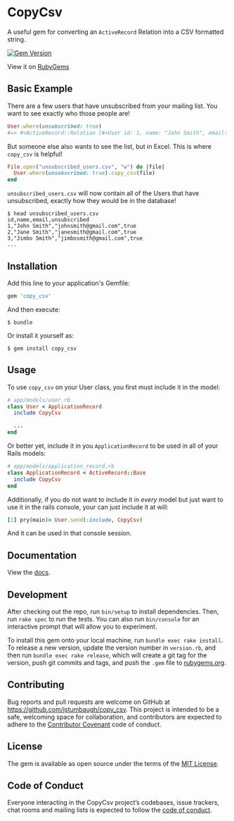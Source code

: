 # CopyCsv

A useful gem for converting an `ActiveRecord` Relation into a CSV formatted
string.

[![Gem Version](https://badge.fury.io/rb/copy_csv.svg)](https://badge.fury.io/rb/copy_csv)

View it on [RubyGems](https://rubygems.org/gems/copy_csv)

## Basic Example

There are a few users that have unsubscribed from your mailing list. You want
to see exactly who those people are!

```ruby
User.where(unsubscribed: true)
#=> #<ActiveRecord::Relation [#<User id: 1, name: "John Smith", email: "johnsmith@gmail.com", unsubscribed: true>, #<User id: 2, name: "Jane Smith", email: "janesmith@gmail.com", unsubscribed: true>, #<User id: 3, name: "Jimbo Smith", email: "jimbosmith@gmail.com", unsubscribed: true>, ...]
```

But someone else also wants to see the list, but in Excel. This is where
`copy_csv` is helpful!

```ruby
File.open("unsubscribed_users.csv", "w") do |file|
  User.where(unsubscribed: true).copy_csv(file)
end
```

`unsubscribed_users.csv` will now contain all of the Users that have
unsubscribed, exactly how they would be in the database!

```
$ head unsubscribed_users.csv
id,name,email,unsubscribed
1,"John Smith","johnsmith@gmail.com",true
2,"Jane Smith","janesmith@gmail.com",true
3,"Jimbo Smith","jimbosmith@gmail.com",true
...
```

## Installation

Add this line to your application's Gemfile:

```ruby
gem 'copy_csv'
```

And then execute:

    $ bundle

Or install it yourself as:

    $ gem install copy_csv

## Usage

To use `copy_csv` on your User class, you first must include it in the model:

```ruby
# app/models/user.rb
class User < ApplicationRecord
  include CopyCsv

  ...
end
```

Or better yet, include it in you `ApplicationRecord` to be used in all of your Rails models:

```ruby
# app/models/application_record.rb
class ApplicationRecord < ActiveRecord::Base
  include CopyCsv
end
```

Additionally, if you do not want to include it in *every* model but just want
to use it in the rails console, your can just include it at will:

```ruby
[1] pry(main)> User.send(:include, CopyCsv)
```

And it can be used in that console session.

## Documentation

View the [docs](https://www.rubydoc.info/gems/copy_csv/0.1.0).

## Development

After checking out the repo, run `bin/setup` to install dependencies. Then, run
`rake spec` to run the tests. You can also run `bin/console` for an interactive
prompt that will allow you to experiment.

To install this gem onto your local machine, run `bundle exec rake install`. To
release a new version, update the version number in `version.rb`, and then run
`bundle exec rake release`, which will create a git tag for the version, push
git commits and tags, and push the `.gem` file to
[rubygems.org](https://rubygems.org).

## Contributing

Bug reports and pull requests are welcome on GitHub at
https://github.com/jstumbaugh/copy_csv. This project is intended to be a safe,
welcoming space for collaboration, and contributors are expected to adhere to
the [Contributor Covenant](http://contributor-covenant.org) code of conduct.

## License

The gem is available as open source under the terms of the
[MIT License](https://opensource.org/licenses/MIT).

## Code of Conduct

Everyone interacting in the CopyCsv project’s codebases, issue trackers, chat
rooms and mailing lists is expected to follow the
[code of conduct](https://github.com/jstumbaugh/copy_csv/blob/master/CODE_OF_CONDUCT.md).
